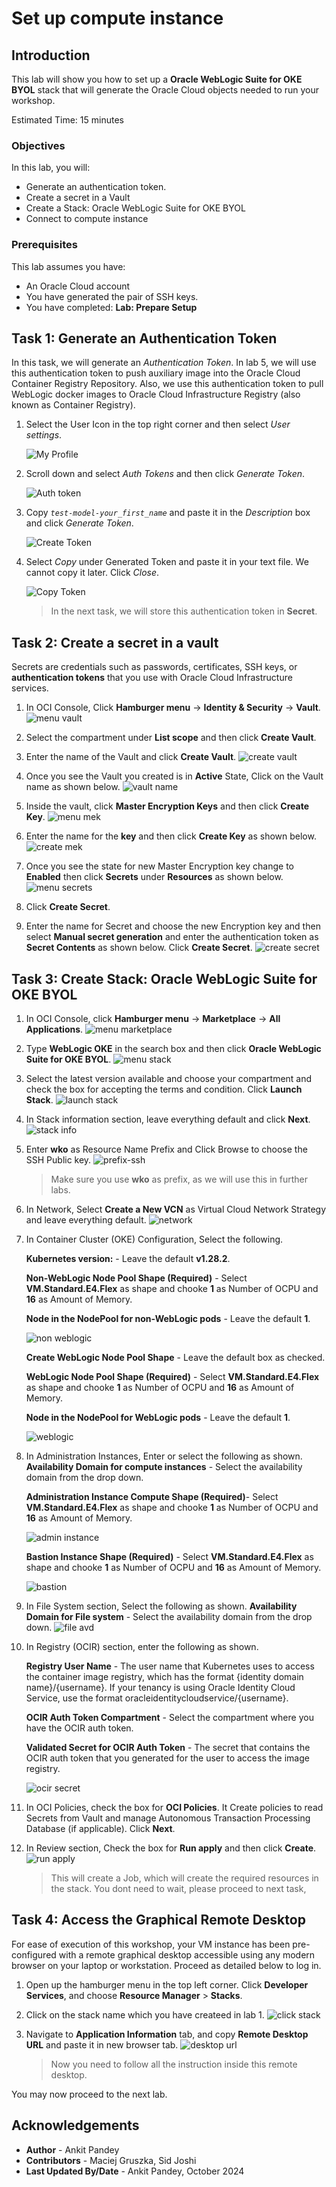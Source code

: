 # Set up compute instance

## Introduction

This lab will show you how to set up a **Oracle WebLogic Suite for OKE BYOL** stack that will generate the Oracle Cloud objects needed to run your workshop.

Estimated Time: 15 minutes

### Objectives

In this lab, you will:

* Generate an authentication token.
* Create a secret in a Vault
* Create a Stack: Oracle WebLogic Suite for OKE BYOL
* Connect to compute instance

### Prerequisites
This lab assumes you have:

* An Oracle Cloud account
* You have generated the pair of SSH keys.
* You have completed: **Lab: Prepare Setup**

## Task 1: Generate an Authentication Token 

In this task, we will generate an *Authentication Token*. In lab 5, we will use this authentication token to push auxiliary image into the Oracle Cloud Container Registry Repository. Also, we use this authentication token to pull WebLogic docker images to Oracle Cloud Infrastructure Registry (also known as Container Registry). 

1. Select the User Icon in the top right corner and then select *User settings*.

    ![My Profile](images/my-profile.png)

2. Scroll down and select *Auth Tokens* and then click *Generate Token*.

    ![Auth token](images/auth-token.png)

3. Copy *`test-model-your_first_name`* and paste it in the *Description* box and click *Generate Token*.

    ![Create Token](images/create-token.png)

4. Select *Copy* under Generated Token and paste it in your text file. We cannot copy it later. Click *Close*.

    ![Copy Token](images/copy-token.png)
    > In the next task, we will store this authentication token in **Secret**.

## Task 2: Create a secret in a vault 

Secrets are credentials such as passwords, certificates, SSH keys, or **authentication tokens** that you use with Oracle Cloud Infrastructure services. 

1. In OCI Console, Click **Hamburger menu** -> **Identity & Security** -> **Vault**.
    ![menu vault](images/menu-vault.png)

2. Select the compartment under **List scope** and then click **Create Vault**.

3. Enter the name of the Vault and click **Create Vault**.
    ![create vault](images/create-vault.png)

4. Once you see the Vault you created is in **Active** State, Click on the Vault name as shown below.
    ![vault name](images/vault-name.png)

5. Inside the vault, click **Master Encryption Keys** and then click **Create Key**.
    ![menu mek](images/menu-mek.png)

6. Enter the name for the **key** and then click **Create Key** as shown below.
    ![create mek](images/create-mek.png)

7. Once you see the state for new Master Encryption key change to **Enabled** then click **Secrets** under **Resources** as shown below.
    ![menu secrets](images/menu-secret.png)

8. Click **Create Secret**.

9. Enter the name for Secret and choose the new Encryption key and then select **Manual secret generation** and enter the authentication token as **Secret Contents** as shown below. Click **Create Secret**.
    ![create secret](images/create-secret.png)


## Task 3: Create Stack: Oracle WebLogic Suite for OKE BYOL

1. In OCI Console, click **Hamburger menu** -> **Marketplace** -> **All Applications**.
    ![menu marketplace](images/menu-marketplace.png)

2. Type **WebLogic OKE** in the search box and then click **Oracle WebLogic Suite for OKE BYOL**.
    ![menu stack](images/menu-stack.png)

3.  Select the latest version available and choose your compartment and check the box for accepting the terms and condition. Click **Launch Stack**.
    ![launch stack](images/launch-stack.png)

4. In Stack information section, leave everything default and click **Next**.
    ![stack info](images/stack-info.png)

5. Enter **wko** as Resource Name Prefix and Click Browse to choose the SSH Public key.
    ![prefix-ssh](images/prefix-ssh.png)

    > Make sure you use **wko** as prefix, as we will use this in further labs.


6. In Network, Select **Create a New VCN** as Virtual Cloud Network Strategy and leave everything default.
    ![network](images/network.png)

7. In Container Cluster (OKE) Configuration, Select the following.

    **Kubernetes version:** - Leave the default **v1.28.2**.

    **Non-WebLogic Node Pool Shape (Required)** - Select **VM.Standard.E4.Flex** as shape and chooke **1** as Number of OCPU and **16** as Amount of Memory.

    **Node in the NodePool for non-WebLogic pods** - Leave the default **1**.

    ![non weblogic](images/non-weblogic.png)

    **Create WebLogic Node Pool Shape** - Leave the default box as checked.

    **WebLogic Node Pool Shape (Required)** - Select **VM.Standard.E4.Flex** as shape and chooke **1** as Number of OCPU and **16** as Amount of Memory.

    **Node in the NodePool for WebLogic pods** - Leave the default **1**.

    ![weblogic](images/weblogic-pool.png)

8. In Administration Instances, Enter or select the following as shown.
    **Availability Domain for compute instances** - Select the availability domain from the drop down.

    **Administration Instance Compute Shape (Required)**- Select **VM.Standard.E4.Flex** as shape and chooke **1** as Number of OCPU and **16** as Amount of Memory.

    ![admin instance](images/admin-instance.png)

    **Bastion Instance Shape (Required)** - Select **VM.Standard.E4.Flex** as shape and chooke **1** as Number of OCPU and **16** as Amount of Memory.

    ![bastion](images/bastion.png)


9. In File System section, Select the following as shown.
    **Availability Domain for File system** - Select the availability domain from the drop down.
    ![file avd](images/file-avd.png)


10. In Registry (OCIR) section, enter the following as shown.

    **Registry User Name** - The user name that Kubernetes uses to access the container image registry, which has the format {identity domain name}/{username}. If your tenancy is using Oracle Identity Cloud Service, use the format oracleidentitycloudservice/{username}.

    **OCIR Auth Token Compartment** - Select the compartment where you have the OCIR auth token.

    **Validated Secret for OCIR Auth Token** - The secret that contains the OCIR auth token that you generated for the user to access the image registry.

    ![ocir secret](images/ocir-secret.png)


11. In OCI Policies, check the box for **OCI Policies**. It Create policies to read Secrets from Vault and manage Autonomous Transaction Processing Database (if applicable). Click **Next**.

12. In Review section, Check the box for **Run apply** and then click **Create**.
    ![run apply](images/run-apply.png)

    > This will create a Job, which will create the required resources in the stack. You dont need to wait, please proceed to next task,

## Task 4: Access the Graphical Remote Desktop

For ease of execution of this workshop, your VM instance has been pre-configured with a remote graphical desktop accessible using any modern browser on your laptop or workstation. Proceed as detailed below to log in.

1. Open up the hamburger menu in the top left corner. Click **Developer Services**, and choose **Resource Manager** > **Stacks**.

2. Click on the stack name which you have createed in lab 1.
    ![click stack](images/click-stack.png)

3. Navigate to **Application Information** tab, and copy **Remote Desktop URL** and paste it in new browser tab.
    ![desktop url](images/desktop-url.png)
    
    > Now you need to follow all the instruction inside this remote desktop.

You may now proceed to the next lab.

## Acknowledgements

* **Author** -  Ankit Pandey
* **Contributors** - Maciej Gruszka, Sid Joshi
* **Last Updated By/Date** - Ankit Pandey, October 2024